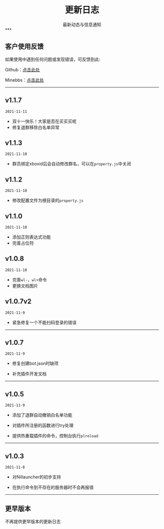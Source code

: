 # <center>更新日志</center>

<center>最新动态与信息通知</center>
***

## 客户使用反馈

如果使用中遇到任何问题或发现错误，可反馈到此:

Github：[点击此处](https://github.com/xbridgex/nilbridge)

Minebbs：[点击此处](https://www.minebbs.com/resources/nilbridge-bds.3107/)

***

## v1.1.7
`2021-11-11`
 - 双十一快乐！大家是否在买买买呢
 - 修复退群移除白名单异常

## v1.1.3
`2021-11-10`

 - 群员绑定xboxid后会自动修改群名，可以在`property.js`中关闭

## v1.1.2
`2021-11-10`

 - 修改配置文件为根目录的`property.js`

## v1.1.0
`2021-11-10`

 - 添加正则表达式功能
 - 完善占位符

## v1.0.8
`2021-11-10`

 - 完善`wl-`，`wl+`命令
 - 更换文档图片

## v1.0.7v2
`2021-11-9`

 - 紧急修复一个不能扫码登录的错误

***

## v1.0.7
`2021-11-9`

 - 修复创建bot.json时缺项

 - 补充插件开发文档

***

## v1.0.5 
`2021-11-9`

 - 添加了退群自动撤销白名单功能

 - 对插件所注册的函数进行try处理

 - 提供热重载插件的命令，控制台执行`plreload`

***

## v1.0.3
`2021-11-8`

 - 对Nillauncher的初步支持

 - 在执行命令到不存在的服务器时不会再报错

***


## 更早版本

不再提供更早版本的更新日志